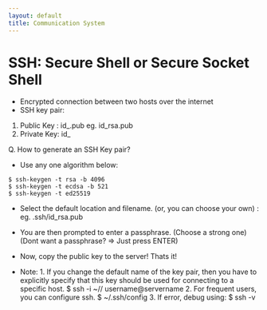 ```yaml
---
layout: default
title: Communication System
---
```


# SSH: Secure Shell or Secure Socket Shell
- Encrypted connection between two hosts over the internet
- SSH key pair: 
1. Public Key : id_<algorithm>.pub  eg. id_rsa.pub
2. Private Key: id_<algorithm>

Q. How to generate an SSH Key pair?
- Use any one algorithm below: 
```
$ ssh-keygen -t rsa -b 4096
$ ssh-keygen -t ecdsa -b 521
$ ssh-keygen -t ed25519
```
- Select the default location and filename. (or, you can choose your own) : eg. .ssh/id_rsa.pub
- You are then prompted to enter a passphrase. (Choose a strong one) (Dont want a passphrase? => Just press ENTER)
- Now, copy the public key to the server! Thats it!

- Note: 1. If you change the default name of the key pair, then you have to explicitly specify that this key should be used for connecting to a specific host.
        $ ssh -i ~/<path-to-keys>/<keyname> username@servername
       2. For frequent users, you can configure ssh.
        $ ~/.ssh/config
       3. If error, debug using:
        $ ssh -v
